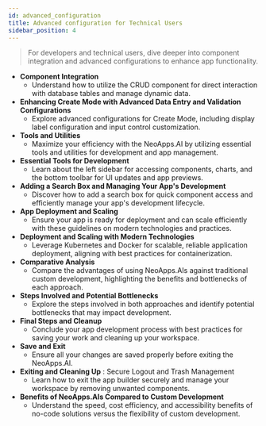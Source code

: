 ```yaml
---
id: advanced_configuration
title: Advanced configuration for Technical Users
sidebar_position: 4
---
```


> For developers and technical users, dive deeper into component integration and advanced configurations to enhance app functionality.
-   **Component Integration**
    - Understand how to utilize the CRUD component for direct interaction with database tables and manage dynamic data.
-   **Enhancing Create Mode with Advanced Data Entry and Validation Configurations**
    - Explore advanced configurations for Create Mode, including display label configuration and input control customization.
-   **Tools and Utilities**
    - Maximize your efficiency with the NeoApps.AI by utilizing essential tools and utilities for development and app management.
-   **Essential Tools for Development**
    - Learn about the left sidebar for accessing components, charts, and the bottom toolbar for UI updates and app previews.
-   **Adding a Search Box and Managing Your App's Development**
    - Discover how to add a search box for quick component access and efficiently manage your app's development lifecycle.
-   **App Deployment and Scaling**
    - Ensure your app is ready for deployment and can scale efficiently with these guidelines on modern technologies and practices.
-   **Deployment and Scaling with Modern Technologies**
    - Leverage Kubernetes and Docker for scalable, reliable application deployment, aligning with best practices for containerization.
-   **Comparative Analysis**
    - Compare the advantages of using NeoApps.AIs against traditional custom development, highlighting the benefits and bottlenecks of each approach.
-   **Steps Involved and Potential Bottlenecks**
    - Explore the steps involved in both approaches and identify potential bottlenecks that may impact development.
-   **Final Steps and Cleanup**
    - Conclude your app development process with best practices for saving your work and cleaning up your workspace.
-   **Save and Exit** 
    - Ensure all your changes are saved properly before exiting the NeoApps.AI.
-   **Exiting and Cleaning Up** : Secure Logout and Trash Management
    - Learn how to exit the app builder securely and manage your workspace by removing unwanted components.
-   **Benefits of NeoApps.AIs Compared to Custom Development**
    - Understand the speed, cost efficiency, and accessibility benefits of no-code solutions versus the flexibility of custom development.
